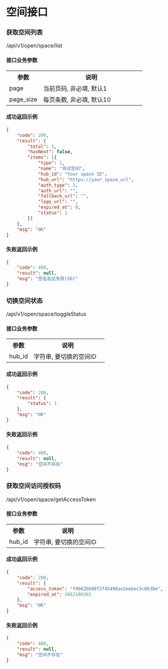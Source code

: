 # 空间接口

### 获取空间列表
/api/v1/open/space/list

#### 接口业务参数
<table width="100%">
    <tr>
      <th width="25%">参数</th>
      <th>说明</th>
    </tr>
    <tr>
      <td>page</td>
      <td>当前页码, 非必填, 默认1</td>
    </tr>
    <tr>
      <td>page_size</td>
      <td>每页条数, 非必填, 默认10</td>
    </tr>
</table>

#### 成功返回示例

```json
{
    "code": 200,
    "result": {
        "total": 1,
        "hasNext": false,
        "items": [{
            "type": 1,
            "name": "测试空间",
            "hub_id": "Your space ID",
            "hub_url": "https://your_space_url",
            "auth_type": 2,
            "auth_url": "",
            "fallback_url": "",
            "logo_url": "",
            "expired_at": 0,
            "status": 1
        }]
    },
    "msg": "OK"
}
```

#### 失败返回示例

```json
{
    "code": 400,
    "result": null,
    "msg": "签名验证失败(56)"
}
```

### 切换空间状态
/api/v1/open/space/toggleStatus

#### 接口业务参数
<table width="100%">
    <tr>
      <th width="25%">参数</th>
      <th>说明</th>
    </tr>
    <tr>
      <td>hub_id</td>
      <td>字符串, 要切换的空间ID</td>
    </tr>
</table>

#### 成功返回示例

```json
{
    "code": 200,
    "result": {
        "status": 1
    },
    "msg": "OK"
}
```

#### 失败返回示例
```json
{
    "code": 400,
    "result": null,
    "msg": "空间不存在"
}
```

### 获取空间访问授权码
/api/v1/open/space/getAccessToken

#### 接口业务参数
<table width="100%">
    <tr>
      <th width="25%">参数</th>
      <th>说明</th>
    </tr>
    <tr>
      <td>hub_id</td>
      <td>字符串, 要切换的空间ID</td>
    </tr>
</table>

#### 成功返回示例

```json
{
    "code": 200,
    "result": {
        "access_token": "f9962bb90f2f45498ae2eebec5c0638e",
        "expired_at": 1662100301
    },
    "msg": "OK"
}
```

#### 失败返回示例
```json
{
    "code": 400,
    "result": null,
    "msg": "空间不存在"
}
```
